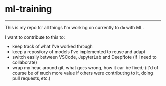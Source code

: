 # ml-training
---
This is my repo for all things I'm working on currently to do with ML.

I want to contribute to this to:
- keep track of what I've worked through
- keep a repository of models I've implemented to reuse and adapt
- switch easily between VSCode, JupyterLab and DeepNote (if I need to collaborate)
- wrap my head around git, what goes wrong, how it can be fixed; (it'd of course be of much more value if others were contributing to it, doing pull requests, etc.)